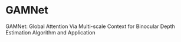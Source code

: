 # GAMNet
GAMNet: Global Attention Via Multi-scale Context for Binocular Depth Estimation Algorithm and Application
